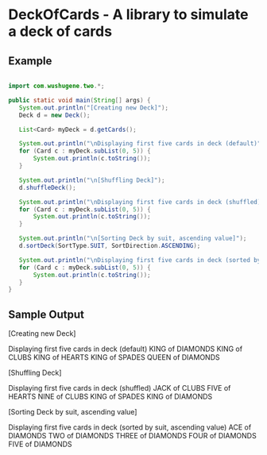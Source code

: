 DeckOfCards - A library to simulate a deck of cards
=====

## Example

```java

import com.wushugene.two.*;

public static void main(String[] args) {
   System.out.println("[Creating new Deck]");
   Deck d = new Deck();

   List<Card> myDeck = d.getCards();

   System.out.println("\nDisplaying first five cards in deck (default)");
   for (Card c : myDeck.subList(0, 5)) {
       System.out.println(c.toString());
   }

   System.out.println("\n[Shuffling Deck]");
   d.shuffleDeck();

   System.out.println("\nDisplaying first five cards in deck (shuffled)");
   for (Card c : myDeck.subList(0, 5)) {
       System.out.println(c.toString());
   }

   System.out.println("\n[Sorting Deck by suit, ascending value]");
   d.sortDeck(SortType.SUIT, SortDirection.ASCENDING);

   System.out.println("\nDisplaying first five cards in deck (sorted by suit, ascending value)");
   for (Card c : myDeck.subList(0, 5)) {
       System.out.println(c.toString());
   }
}

```

## Sample Output
[Creating new Deck]

Displaying first five cards in deck (default)
KING of DIAMONDS
KING of CLUBS
KING of HEARTS
KING of SPADES
QUEEN of DIAMONDS

[Shuffling Deck]

Displaying first five cards in deck (shuffled)
JACK of CLUBS
FIVE of HEARTS
NINE of CLUBS
KING of SPADES
KING of DIAMONDS

[Sorting Deck by suit, ascending value]

Displaying first five cards in deck (sorted by suit, ascending value)
ACE of DIAMONDS
TWO of DIAMONDS
THREE of DIAMONDS
FOUR of DIAMONDS
FIVE of DIAMONDS